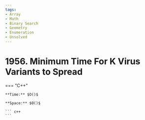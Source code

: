 ```yaml
---
tags:
- Array
- Math
- Binary Search
- Geometry
- Enumeration
- Unsolved
---
```



# 1956. Minimum Time For K Virus Variants to Spread

=== "C++"

    **Time:** $O()$

    **Space:** $O()$

    ``` c++
    ```
